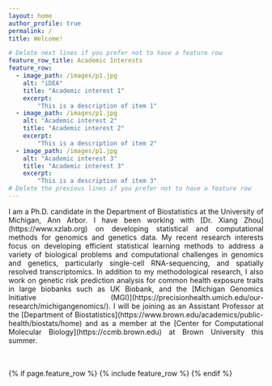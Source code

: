 ```yaml
---
layout: home
author_profile: true
permalink: /
title: Welcome!

# Delete next lines if you prefer not to have a feature row
feature_row_title: Academic Interests
feature_row:
  - image_path: /images/p1.jpg
    alt: "iDEA"
    title: "Academic interest 1"
    excerpt:
        "This is a description of item 1"
  - image_path: /images/p1.jpg
    alt: "Academic interest 2"
    title: "Academic interest 2"
    excerpt:
        "This is a description of item 2"
  - image_path: /images/p1.jpg
    alt: "Academic interest 3"
    title: "Academic interest 3"
    excerpt:
        "This is a description of item 3"
# Delete the previous lines if you prefer not to have a feature row
---
```

<p style="text-align: justify">
I am a Ph.D. candidate in the Department of Biostatistics at the University of Michigan, Ann Arbor. I have been working with [Dr. Xiang Zhou](https://www.xzlab.org) on developing statistical and computational methods for genomics and genetics data. My recent research interests focus on developing efficient statistical learning methods to address a variety of biological problems and computational challenges in genomics and genetics, particularly single-cell RNA-sequencing, and spatially resolved transcriptomics. In addition to my methodological research, I also work on genetic risk prediction analysis for common health exposure traits in large biobanks such as UK Biobank, and the [Michigan Genomics Initiative (MGI)](https://precisionhealth.umich.edu/our-research/michigangenomics/). I will be joining as an Assistant Professor at the [Department of Biostatistics](https://www.brown.edu/academics/public-health/biostats/home) and as a member at the [Center for Computational Molecular Biology](https://ccmb.brown.edu) at Brown University this summer.
</p>

<!-- Delete next line if you prefer not to have a feature row. -->
<br />
<br />
{% if page.feature_row %}
  {% include feature_row %}
{% endif %}
<!-- Delete previous lines if you prefer not to have a feature row. -->

